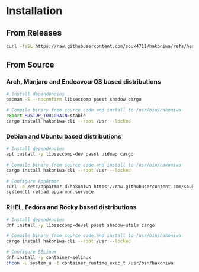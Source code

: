 # Installation

## From Releases

```sh
curl -fsSL https://raw.githubusercontent.com/souk4711/hakoniwa/refs/heads/main/install.sh | bash
```

## From Source

### Arch, Manjaro and EndeavourOS based distributions

```sh
# Install dependencies
pacman -S --noconfirm libseccomp passt shadow cargo

# Compile binary from source code and install to /usr/bin/hakoniwa
export RUSTUP_TOOLCHAIN=stable
cargo install hakoniwa-cli --root /usr --locked
```

### Debian and Ubuntu based distributions

```sh
# Install dependencies
apt install -y libseccomp-dev passt uidmap cargo

# Compile binary from source code and install to /usr/bin/hakoniwa
cargo install hakoniwa-cli --root /usr --locked

# Configure AppArmor
curl -o /etc/apparmor.d/hakoniwa https://raw.githubusercontent.com/souk4711/hakoniwa/refs/heads/main/etc/apparmor.d/hakoniwa
systemctl reload apparmor.service
```

### RHEL, Fedora and Rocky based distributions

```sh
# Install dependencies
dnf install -y libseccomp-devel passt shadow-utils cargo

# Compile binary from source code and install to /usr/bin/hakoniwa
cargo install hakoniwa-cli --root /usr --locked

# Configure SELinux
dnf install -y container-selinux
chcon -u system_u -t container_runtime_exec_t /usr/bin/hakoniwa
```
